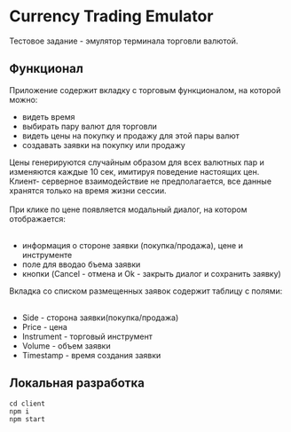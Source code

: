 # Сurrency Trading Emulator

Тестовое задание - эмулятор терминала торговли валютой.

## Функционал

Приложение содержит вкладку с торговым функционалом, на которой можно:
<ul>
  <li>видеть время</li>
  <li>выбирать пару валют для торговли</li>
  <li>видеть цены на покупку и продажу для этой пары валют </li>
   <li>создавать заявки на покупку или продажу</li>
</ul>
Цены генерируются случайным образом для всех валютных пар и изменяются каждые 10 сек, имитируя поведение настоящих цен. Клиент-
серверное взаимодействие не предполагается, все данные хранятся только на время жизни сессии.
<br>
<br>
При клике по цене появляется модальный диалог, на котором отображается:
<br>
<br>
<ul>
  <li>информация о стороне заявки (покупка/продажа), цене и инструменте</li>
  <li>поле для вводао бъема заявки</li>
  <li>кнопки (Cancel - отмена и Ok - закрыть диалог и сохранить заявку)</li>
</ul>
Вкладка со списком размещенных заявок содержит таблицу с полями:
<br>
<br>
<ul>
  <li>Side - сторона заявки(покупка/продажа) </li>
  <li>Price - цена</li>
  <li>Instrument - торговый инструмент</li>
    <li>Volume - объем заявки</li>
    <li>Timestamp - время создания заявки</li>
</ul>

## Локальная разработка

```console
cd client
npm i
npm start
```
